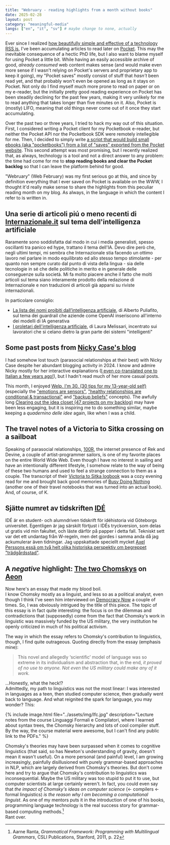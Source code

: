 ```yaml
---
title: "Webruary - reading highlights from a month without books"
date: 2025-02-28
layout: post
category: "meaningful-media"
langs: ["en", "it", "sv"] # maybe change to none, actually
---
```


Ever since I realized [how beautifully simple and effective of a technology RSS is](https://harisont.github.io/l-informatico-di-famiglia/2022/03/05/rss-en.html), I've been accumulating articles to read later on [Pocket](https://getpocket.com).
This may the inevitable consequence of a hectic PhD life, but I also want to blame myself for using Pocket a little bit. 
While having an easily accessible archive of good, _already consumed_ web content makes sense (and would make even more sense if I wasn't relying on Pocket's servers and proprietary app to keep it going), my "Pocket saves" mostly consist of stuff that _hasn't_ been read yet, and that probably won't even be opened as long as it stays on Pocket.
Not only do I find myself much more prone to read on paper or on my e-reader, but the initially pretty good reading experience on Pocket has been steadily declining for the past few years, making it very unlikely for me to read anything that takes longer than five minutes on it.
Also, Pocket is (mostly) LIFO, meaning that old things never come out of it once they start accumulating.

Over the past two or three years, I tried to hack my way out of this situation.
First, I considered writing a Pocket client for my Pocketbook e-reader, but neither the Pocket API nor the Pocketbook SDK were remotely intellegible for me.
Then, I decided to simply write [a script that would build small ebooks (aka "pocketbooks") from a list of "saves" exported from the Pocket website](https://github.com/harisont/pockebooks).
This second attempt was most promising, but I recently realized that, as always, technology is a tool and not a direct answer to any problem: the time had come for me to __stop reading books and clear the Pocket backlog__ so that I can leave the platform behind for good.

"Webruary" (Web February) was my first serious go at this, and since by definition everything that I ever saved on Pocket is available on the WWW, I thought it'd really make sense to share the highlights from this peculiar reading month on my blog.
As always, in the language in which the content I refer to is written in.

## Una serie di articoli piú o meno recenti di [Internazionale.it](https://www.internazionale.it/) sul tema dell'intelligenza artificiale
Raramente sono soddisfatta dal modo in cui i media generalisti, spesso oscillanti tra panico ed hype, trattano il tema dell'IA.
Devo dire però che, negli ultimi tempi, mi sembra che Internazionale stia facendo un ottimo lavoro nel parlare in modo equilibrato ed allo stesso tempo stimolante - per quanto non sempre curato dal punto di vista della lingua - sia delle tecnologie in sé che delle politiche in merito e in generale delle conseguenze sulla società.
Mi fa molto piacere anche il fatto che molti articoli sul tema siano interamente prodotto della redazione di Internazionale e non traduzioni di articoli già apparsi su riviste internazionali.

In particolare consiglio:

- [La lista dei nomi proibiti dall’intelligenza artificiale](https://www.internazionale.it/notizie/alberto-puliafito/2024/12/09/lista-nomi-proibiti-intelligenza-artificiale), di Alberto Puliafito, sul tema dei guardrail che aziende come OpenAI inseriscono all'interno dei modelli di IA generativa
- [I proletari dell'intelligenza artificiale](https://www.internazionale.it/reportage/laura-melissari/2024/08/06/intelligenza-artificiale-lavoratori-sfruttamento), di Laura Melissari, incentrato sui lavoratori che si celano dietro la gran parte dei sistemi "intelligenti"

## Some past posts from [Nicky Case's blog](https://blog.ncase.me/)
I had somehow lost touch (parasocial relationships at their best) with Nicky Case despite her abundant blogging activity in 2024.
I know and admire Nicky mostly for her interactive explanations ([I even co-translated one to Italian a few years ago!](https://harisont.github.io/covid-19/)), but I hadn't read much of her more casual posts.

This month, I enjoyed [ Welp, I'm 30. (30 tips for my 13-year-old self)](https://blog.ncase.me/30/) (especially the ["emotions are sensors"](https://blog.ncase.me/30/#tip_7), ["healthy relationships are conditional & transactional"](https://blog.ncase.me/30/#tip_10) and ["backup beliefs"](https://blog.ncase.me/30/#tip_22) concepts).
The awfully long [Clearing out the idea closet (47 projects on my backlog)](https://blog.ncase.me/backlog/) may have been less engaging, but it is inspiring me to do something similar, maybe keeping a _quadernino delle idee_ again, like when I was a child.

## The travel notes of a Victoria to Sitka crossing on a sailboat
Speaking of parasocial relationships, [100R](https://100r.co/site/home.html), the internet presence of Rek and Devine, a couple of artist-programmer sailors, is one of my favorite places on the entire World Wide Web. 
Even though I have no interest in sailing and have an intentionally different lifestyle, I somehow relate to the way of being of these two humans and used to feel a strange connection to them as a couple.
The transcript of their [Victoria to Sitka logbook](https://100r.co/site/victoria_to_sitka_logbook.html) was a cozy evening read for me and brought back good memories of [Busy Doing Nothing](https://100r.co/site/busy_doing_nothing.html) (another one of their travel notebooks that was turned into an actual book). And, of course, of K.

## Sjätte numret av tidskriften [IDÉ](https://tidskriftenide.com/)
IDÉ är en student- och alumndriven tidskrift för idéhistoria vid Göteborgs universitet.
Egentligen är jag särskilt förtjust i IDÉs tryckversion, som delas ut gratis vid min fakultet, och läste därför på papper i detta fall. 
Tekniskt sett var det ett undantag från W-regeln, men det gjordes i samma anda då jag ackumulerar även tidningar. 
Jag uppskattade speciellt mycket [Axel Perssons essä om två helt olika historiska perspektiv om begreppet "trädgårdsstad"](https://tidskriftenide.com/Axel-Person-Den-foranderliga-tradgardsstaden/).

## A _negative_ highlight: [The two Chomskys](https://aeon.co/essays/an-anthropologist-studies-the-warring-ideas-of-noam-chomsky?utm_source=pocket_shared) on [Aeon](https://aeon.co/)
Now here's an essay that made my blood boil.<br>
I know Chomsky mostly as a linguist, and less so as a political analyst, even though I think I've seen him interviewed on [Democracy Now](https://www.democracynow.org/) a couple of times.
So, I was obviously intrigued by the title of this piece.
The topic of this essay is in fact quite interesting: the focus is on the dilemmas and contradictions that (supposedly) come from the fact that Chomsky's work in linguistic was massively funded by the US military, the very institution he openly criticized in much of his political activism.

The way in which the essay refers to Chomsky's contribution to linguistics, though, I find quite outrageous.
Quoting directly from the essay (emphasis mine):

> This novel and allegedly ‘scientific’ model of language was so extreme in its individualism and abstraction that, in the end, _it proved of no use to anyone. Not even the US military could make any of it work._

...Honestly, what the heck!?<br>
Admittedly, my path to linguistics was not the most linear: I was interested in languages as a teen, then studied computer science, then gradually went back to language. 
And what reignited the spark for language, you may wonder? 
This:

{% include image.html file="../assets/img/lfc.jpg" description="Lecture notes from the course Linguaggi Formali e Compilatori, where I learned about syntax trees, the Chomsky hierarchy and lots of cool compiler stuff. By the way, the course material were awesome, but I can't find any public link to the PDFs." %}

Chomsky's theories may have been surpassed when it comes to cognitive linguistics (that said, so has Newton's understanding of gravity, doesn't mean it wasn't useful).
On a more personal (and painful) level, I am growing increasingly, painfully disillusioned with purely grammar-based approaches in NLP, which are largely derived from Chomsky's theories. 
But don't come here and try to argue that Chomsky's contribution to linguistics was inconsequential.
Maybe the US military was too stupid to put it to use, but computer scientists at large certainly weren't.
In fact, you could even say that _the impact of Chomsky's ideas on computer science_ ($\leftarrow$ compilers $\leftarrow$ formal linguistics) _is the reason why I am becoming a computational linguist_.
As one of my mentors puts it in the introduction of one of his books, programming language technology is the real success story for grammar-based computing methods.[^1]<br>
Rant over.

[^1]: Aarne Ranta, _Grammatical Framework: Programming with Multilingual Grammars_, CSLI Publications, Stanford, 2011, p. 22